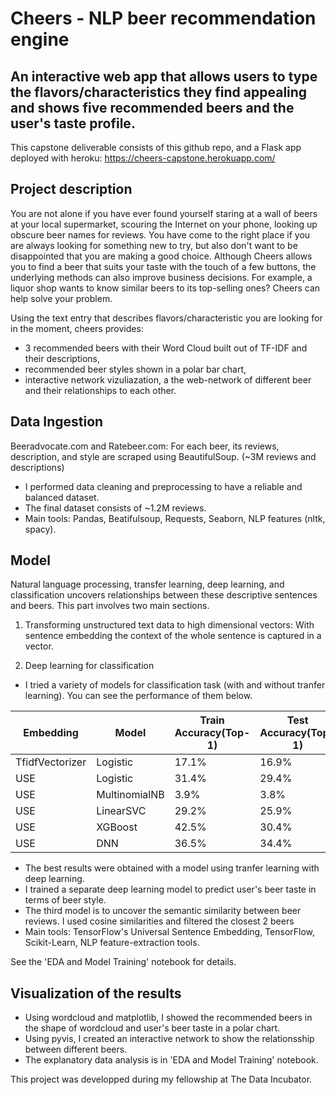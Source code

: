 # Cheers - NLP beer recommendation engine

## An interactive web app that allows users to type the flavors/characteristics they find appealing and shows five recommended beers and the user's taste profile.

This capstone deliverable consists of this github repo, and a Flask app deployed with heroku: https://cheers-capstone.herokuapp.com/

## Project description
  You are not alone if you have ever found yourself staring at a wall of beers at your local supermarket, scouring the Internet on your phone, looking up obscure beer names for reviews. You have come to the right place if you are always looking for something new to try, but also don't want to be disappointed that you are making a good choice. Although Cheers allows you to find a beer that suits your taste with the touch of a few buttons, the underlying methods can also improve business decisions. For example, a liquor shop wants to know similar beers to its top-selling ones? Cheers can help solve your problem.

Using the text entry that describes flavors/characteristic you are looking for in the moment, cheers provides:

  - 3 recommended beers with their Word Cloud built out of TF-IDF and their descriptions,
  - recommended beer styles shown in a polar bar chart,
  - interactive network vizuliazation, a the web-network of different beer and their relationships to each other. 

## Data Ingestion

  Beeradvocate.com and Ratebeer.com: For each beer, its reviews, description, and	style are scraped using BeautifulSoup. (~3M reviews and descriptions)

  - I performed data cleaning and preprocessing to have a reliable and balanced dataset.
  - The final dataset consists of ~1.2M reviews.
  - Main tools: Pandas, Beatifulsoup, Requests, Seaborn, NLP features (nltk, spacy).

## Model

  Natural language processing, transfer learning, deep learning, and classification uncovers relationships between these descriptive sentences and beers. This part involves two main sections.

  1) Transforming unstructured text data to high dimensional vectors: With sentence embedding the context of the whole sentence is captured in a vector. 

  2) Deep learning for classification

  - I tried a variety of models for classification task (with and without tranfer learning). You can see the performance of them below.

  | Embedding | Model | Train Accuracy(Top-1) | Test Accuracy(Top-1) | Train Accuracy(Top-5) | Test Accuracy(Top-5) |
  | --- | --- | --- | --- | --- | --- |
  | TfidfVectorizer | Logistic | 17.1% | 16.9% | 34.9% | 34.5% |
  | USE | Logistic | 31.4% | 29.4% | 54.5% | 54.4% |
  | USE | MultinomialNB | 3.9% | 3.8% | 11.5% | 11.4% |
  | USE | LinearSVC | 29.2% | 25.9% | 51.3% | 50.1% |
  | USE | XGBoost | 42.5% | 30.4% | 72.1% | 55.9% |
  | USE | DNN | 36.5% | 34.4% | 59.9% | 59.2% |

  - The best results were obtained with a model using tranfer learning with deep learning.
  - I trained a separate deep learning model to predict user's beer taste in terms of beer style.
  - The third model is to uncover the semantic similarity between beer reviews. I used cosine similarities and filtered the closest 2 beers
  - Main tools: TensorFlow's Universal Sentence Embedding, TensorFlow, Scikit-Learn, NLP feature-extraction tools.

  See the 'EDA and Model Training' notebook for details.  

## Visualization of the results 

  - Using wordcloud and matplotlib, I showed the recommended beers in the shape of wordcloud and user's beer taste in a polar chart.
  - Using pyvis, I created an interactive network to show the relationsship between different beers.
  - The explanatory data analysis is in 'EDA and Model Training' notebook.

This project was developped during my fellowship at The Data Incubator.
